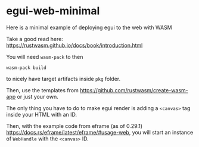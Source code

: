 # egui-web-minimal

Here is a minimal example of deploying egui to the web with WASM

Take a good read here: <https://rustwasm.github.io/docs/book/introduction.html>

You will need `wasm-pack` to then

```shell
wasm-pack build
```

to nicely have target artifacts inside `pkg` folder.

Then, use the templates from <https://github.com/rustwasm/create-wasm-app> or just your own.

The only thing you have to do to make egui render is adding a `<canvas>` tag inside your HTML with an ID.

Then, with the example code from eframe (as of 0.29.1) <https://docs.rs/eframe/latest/eframe/#usage-web>, you will start an instance of `WebHandle` with the `<canvas>` ID.

